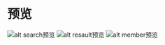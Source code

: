 # 预览
![alt search预览](./assets/search预览)
![alt resault预览](./assets/resault预览)
![alt member预览](./assets/member预览)
